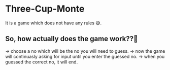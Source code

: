 # Three-Cup-Monte
It is a game which does not have any rules 😅.


<h2>So, how actually does the game work??🤔 </h2>

-> choose a no which will be the no you will need to guess.
-> now the game will continuasly asking for input until you enter the guessed no.
-> when you guessed the correct no, it will end.
